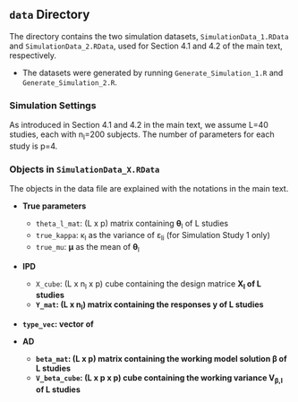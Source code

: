## `data` Directory  

The directory contains the two simulation datasets, `SimulationData_1.RData` and `SimulationData_2.RData`,  used for Section 4.1 and 4.2 of the main text, respectively.
  - The datasets were generated by running `Generate_Simulation_1.R` and `Generate_Simulation_2.R`.

### Simulation Settings

As introduced in Section 4.1 and 4.2 in the main text, we assume L=40 studies, each with n<sub>l</sub>=200 subjects. The number of parameters for each study is p=4. 

### Objects in `SimulationData_X.RData`

The objects in the data file are explained with the notations in the main text. 
  - **True parameters**
      - `theta_l_mat`: (L x p) matrix containing <b>θ</b><sub>l</sub> of L studies
      - `true_kappa`: κ<sub>l</sub> as the variance of ε<sub>li</sub> (for Simulation Study 1 only)
      - `true_mu`: <b>μ</b> as the mean of <b>θ</b><sub>l</sub>
  - **IPD**
      - `X_cube`: (L x n<sub>l</sub> x p) cube containing the design matrice <b>X<b><sub>l</sub> of L studies
      - `Y_mat`: (L x n<sub>l</sub>) matrix containing the responses <b>y<b> of L studies
  - `type_vec`: vector of 
  
  - **AD**
      - `beta_mat`: (L x p) matrix containing the working model solution β of L studies
      - `V_beta_cube`: (L x p x p) cube containing the working variance V<sub>β,l</sub> of L studies 
      
  
  
